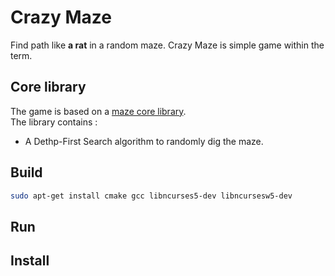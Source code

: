 # Crazy Maze

Find path like **a rat** in a random maze.
Crazy Maze is simple game within the term.

## Core library

The game is based on a [maze core library](https://github.com/benoit-bst/crazymaze/tree/master/src/maze).\
The library contains :

- A Dethp-First Search algorithm to randomly dig the maze.

## Build

```bash
sudo apt-get install cmake gcc libncurses5-dev libncursesw5-dev
```

## Run

## Install

